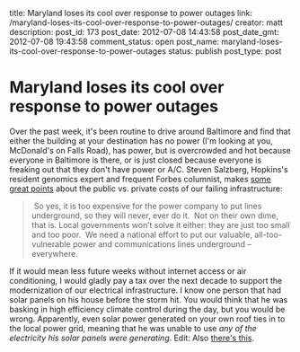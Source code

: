 title: Maryland loses its cool over response to power outages
link: /maryland-loses-its-cool-over-response-to-power-outages/
creator: matt
description: 
post_id: 173
post_date: 2012-07-08 14:43:58
post_date_gmt: 2012-07-08 19:43:58
comment_status: open
post_name: maryland-loses-its-cool-over-response-to-power-outages
status: publish
post_type: post

# Maryland loses its cool over response to power outages

Over the past week, it's been routine to drive around Baltimore and find that either the building at your destination has no power (I'm looking at you, McDonald's on Falls Road), has power, but is overcrowded and hot because everyone in Baltimore is there, or is just closed because everyone is freaking out that they don't have power or A/C. Steven Salzberg, Hopkins's resident genomics expert and frequent Forbes columnist, makes [some great points](http://www.forbes.com/sites/stevensalzberg/2012/07/08/the-u-s-enters-the-20th-century/) about the public vs. private costs of our failing infrastructure: 

>  So yes, it is too expensive for the power company to put lines underground, so they will never, ever do it.  Not on their own dime, that is. Local governments won’t solve it either: they are just too small and too poor.  We need a national effort to put our valuable, all-too-vulnerable power and communications lines underground – everywhere.

If it would mean less future weeks without internet access or air conditioning, I would gladly pay a tax over the next decade to support the modernization of our electrical infrastructure. I know one person that had solar panels on his house before the storm hit. You would think that he was basking in high efficiency climate control during the day, but you would be wrong. Apparently, even solar power generated on your own roof ties in to the local power grid, meaning that he was unable to use _any of the electricity his solar panels were generating_. Edit: Also [there's this](http://www.marriedtothesea.com/080412).